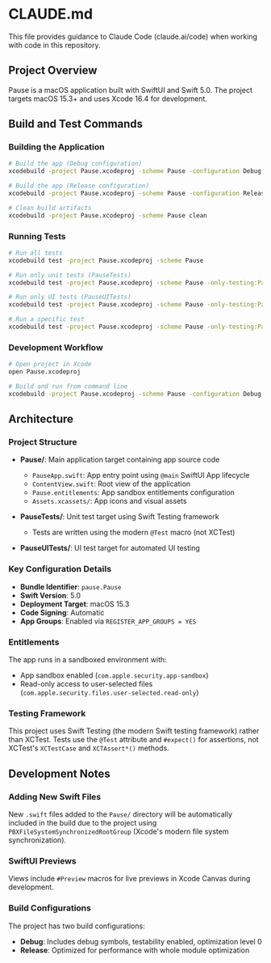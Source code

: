 # CLAUDE.md

This file provides guidance to Claude Code (claude.ai/code) when working with code in this repository.

## Project Overview

Pause is a macOS application built with SwiftUI and Swift 5.0. The project targets macOS 15.3+ and uses Xcode 16.4 for development.

## Build and Test Commands

### Building the Application
```bash
# Build the app (Debug configuration)
xcodebuild -project Pause.xcodeproj -scheme Pause -configuration Debug build

# Build the app (Release configuration)
xcodebuild -project Pause.xcodeproj -scheme Pause -configuration Release build

# Clean build artifacts
xcodebuild -project Pause.xcodeproj -scheme Pause clean
```

### Running Tests
```bash
# Run all tests
xcodebuild test -project Pause.xcodeproj -scheme Pause

# Run only unit tests (PauseTests)
xcodebuild test -project Pause.xcodeproj -scheme Pause -only-testing:PauseTests

# Run only UI tests (PauseUITests)
xcodebuild test -project Pause.xcodeproj -scheme Pause -only-testing:PauseUITests

# Run a specific test
xcodebuild test -project Pause.xcodeproj -scheme Pause -only-testing:PauseTests/PauseTests/example
```

### Development Workflow
```bash
# Open project in Xcode
open Pause.xcodeproj

# Build and run from command line
xcodebuild -project Pause.xcodeproj -scheme Pause -configuration Debug
```

## Architecture

### Project Structure
- **Pause/**: Main application target containing app source code
  - `PauseApp.swift`: App entry point using `@main` SwiftUI App lifecycle
  - `ContentView.swift`: Root view of the application
  - `Pause.entitlements`: App sandbox entitlements configuration
  - `Assets.xcassets/`: App icons and visual assets

- **PauseTests/**: Unit test target using Swift Testing framework
  - Tests are written using the modern `@Test` macro (not XCTest)

- **PauseUITests/**: UI test target for automated UI testing

### Key Configuration Details
- **Bundle Identifier**: `pause.Pause`
- **Swift Version**: 5.0
- **Deployment Target**: macOS 15.3
- **Code Signing**: Automatic
- **App Groups**: Enabled via `REGISTER_APP_GROUPS = YES`

### Entitlements
The app runs in a sandboxed environment with:
- App sandbox enabled (`com.apple.security.app-sandbox`)
- Read-only access to user-selected files (`com.apple.security.files.user-selected.read-only`)

### Testing Framework
This project uses Swift Testing (the modern Swift testing framework) rather than XCTest. Tests use the `@Test` attribute and `#expect()` for assertions, not XCTest's `XCTestCase` and `XCTAssert*()` methods.

## Development Notes

### Adding New Swift Files
New `.swift` files added to the `Pause/` directory will be automatically included in the build due to the project using `PBXFileSystemSynchronizedRootGroup` (Xcode's modern file system synchronization).

### SwiftUI Previews
Views include `#Preview` macros for live previews in Xcode Canvas during development.

### Build Configurations
The project has two build configurations:
- **Debug**: Includes debug symbols, testability enabled, optimization level 0
- **Release**: Optimized for performance with whole module optimization
